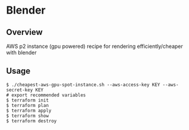# Blender

## Overview

AWS p2 instance (gpu powered) recipe for rendering efficiently/cheaper with blender

## Usage

```
$ ./cheapest-aws-gpu-spot-instance.sh --aws-access-key KEY --aws-secret-key KEY
# export recommended variables
$ terraform init
$ terraform plan
$ terraform apply
$ terraform show
$ terraform destroy
```

